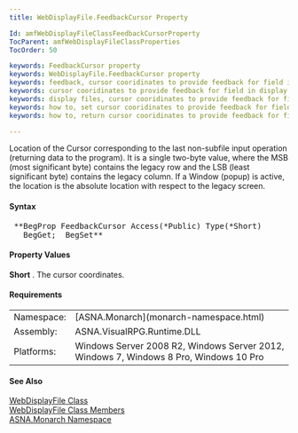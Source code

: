 ```yaml
---
title: WebDisplayFile.FeedbackCursor Property

Id: amfWebDisplayFileClassFeedbackCursorProperty
TocParent: amfWebDisplayFileClassProperties
TocOrder: 50

keywords: FeedbackCursor property
keywords: WebDisplayFile.FeedbackCursor property
keywords: feedback, cursor cooridinates to provide feedback for field in display file
keywords: cursor cooridinates to provide feedback for field in display file
keywords: display files, cursor cooridinates to provide feedback for field
keywords: how to, set cursor cooridinates to provide feedback for field in display file
keywords: how to, return cursor cooridinates to provide feedback for field in display file

---
```


Location of the Cursor corresponding to the last non-subfile input operation (returning data to the program). It is a single two-byte value, where the MSB (most significant byte) contains the legacy row and the LSB (least significant byte) contains the legacy column. If a Window (popup) is active, the location is the absolute location with respect to the legacy screen.

#### Syntax
<pre class="prettyprint"> **BegProp FeedbackCursor Access(*Public) Type(*Short)
   BegGet;  BegSet** </pre>

#### Property Values
**Short** . The cursor coordinates.
<!-- -->

#### Requirements
<table class="dttable" cellspacing="0" cellpadding="4" width="60%">
           <colgroup>
            <col width="15%" style="font-weight:bold" />
            <col width="85%" />
          </colgroup>
          <tr>
            <td>Namespace:</td>
            <td>[ASNA.Monarch](monarch-namespace.html)</td>
          </tr>
          <tr>
            <td>Assembly:</td>
            <td>ASNA.VisualRPG.Runtime.DLL</td>
          </tr>
         <tr>
            <td>Platforms:</td>
            <td>Windows Server 2008 R2, Windows Server 2012,  Windows 7, Windows 8 Pro, Windows 10 Pro</td>
         </tr>
</table>

<!-- end -->

#### See Also
[ WebDisplayFile Class](web-display-file-class.html) <br /> [ WebDisplayFile Class Members](web-display-file-class-members.html) <br /> [ASNA.Monarch Namespace](monarch-namespace.html)
